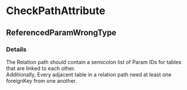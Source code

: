 ﻿---  
uid: Validator_13_2_7  
---

# CheckPathAttribute

## ReferencedParamWrongType

### Details

The Relation path should contain a semicolon list of Param IDs for tables that are linked to each other.  
Additionally, Every adjacent table in a relation path need at least one foreignKey from one another.
